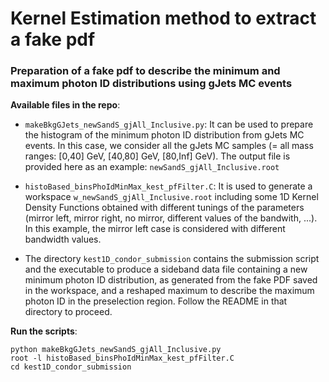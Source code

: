 # Kernel Estimation method to extract a fake pdf

### Preparation of a fake pdf to describe the minimum and maximum photon ID distributions using gJets MC events 

   **Available files in the repo**:

   - `makeBkgGJets_newSandS_gjAll_Inclusive.py`: It can be used to prepare the histogram of the minimum photon ID distribution from gJets MC events. In this case, we consider all the gJets MC samples (= all mass ranges: [0,40] GeV, [40,80] GeV, [80,Inf] GeV). The output file is provided here as an example: `newSandS_gjAll_Inclusive.root`   

   - `histoBased_binsPhoIdMinMax_kest_pfFilter.C`: It is used to generate a workspace `w_newSandS_gjAll_Inclusive.root` including some 1D Kernel Density Functions obtained with different tunings of the parameters (mirror left, mirror right, no mirror, different values of the bandwith, ...). In this example, the mirror left case is considered with different bandwidth values.   

   - The directory `kest1D_condor_submission` contains the submission script and the executable to produce a sideband data file containing a new minimum photon ID distribution, as generated from the fake PDF saved in the workspace, and a reshaped maximum to describe the maximum photon ID in the preselection region. Follow the README in that directory to proceed.

   **Run the scripts**:
   ```
   python makeBkgGJets_newSandS_gjAll_Inclusive.py
   root -l histoBased_binsPhoIdMinMax_kest_pfFilter.C
   cd kest1D_condor_submission
   ```